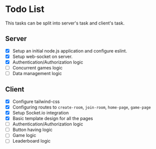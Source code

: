 # Todo List 

This tasks can be split into server's task and client's task.

## Server

 - [X] Setup an initial node.js application and configure eslint.
 - [X] Setup web-socket on server.
 - [X] Authentication/Authorization logic
 - [ ] Concurrent games logic
 - [ ] Data management logic

## Client

 - [X] Configure tailwind-css
 - [X] Configuring routes to `create-room`, `join-room`, `home-page`, `game-page`
 - [X] Setup Socket.io integration
 - [X] Basic template design for all the pages
 - [ ] Authentication/Authorization logic
 - [ ] Button having logic
 - [ ] Game logic
 - [ ] Leaderboard logic